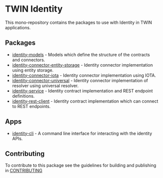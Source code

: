 # TWIN Identity

This mono-repository contains the packages to use with Identity in TWIN applications.

## Packages

- [identity-models](packages/identity-models/README.md) - Models which define the structure of the contracts and connectors.
- [identity-connector-entity-storage](packages/identity-connector-entity-storage/README.md) - Identity connector implementation using entity storage.
- [identity-connector-iota](packages/identity-connector-iota/README.md) - Identity connector implementation using IOTA.
- [identity-connector-universal](packages/identity-connector-universal/README.md) - Identity connector implementation of resolver using universal resolver.
- [identity-service](packages/identity-service/README.md) - Identity contract implementation and REST endpoint definitions.
- [identity-rest-client](packages/identity-rest-client/README.md) - Identity contract implementation which can connect to REST endpoints.

## Apps

- [identity-cli](apps/identity-cli/README.md) - A command line interface for interacting with the identity APIs.

## Contributing

To contribute to this package see the guidelines for building and publishing in [CONTRIBUTING](./CONTRIBUTING.md)
